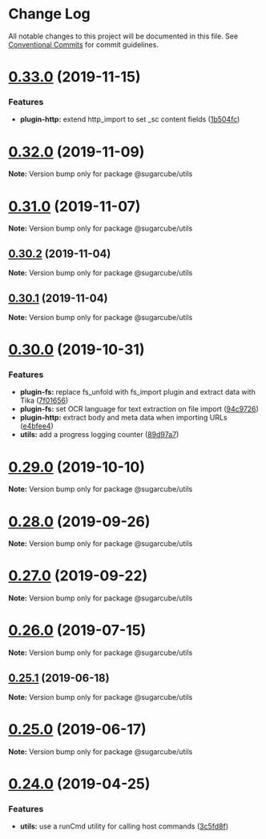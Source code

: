 # Change Log

All notable changes to this project will be documented in this file.
See [Conventional Commits](https://conventionalcommits.org) for commit guidelines.

# [0.33.0](https://github.com/critocrito/sugarcube/tree/master/packages/utils/compare/v0.32.1...v0.33.0) (2019-11-15)


### Features

* **plugin-http:** extend http_import to set _sc content fields ([1b504fc](https://github.com/critocrito/sugarcube/tree/master/packages/utils/commit/1b504fc))





# [0.32.0](https://github.com/critocrito/sugarcube/tree/master/packages/utils/compare/v0.31.2...v0.32.0) (2019-11-09)

**Note:** Version bump only for package @sugarcube/utils





# [0.31.0](https://github.com/critocrito/sugarcube/tree/master/packages/utils/compare/v0.30.2...v0.31.0) (2019-11-07)

**Note:** Version bump only for package @sugarcube/utils





## [0.30.2](https://github.com/critocrito/sugarcube/tree/master/packages/utils/compare/v0.30.1...v0.30.2) (2019-11-04)

**Note:** Version bump only for package @sugarcube/utils





## [0.30.1](https://github.com/critocrito/sugarcube/tree/master/packages/utils/compare/v0.30.0...v0.30.1) (2019-11-04)

**Note:** Version bump only for package @sugarcube/utils





# [0.30.0](https://github.com/critocrito/sugarcube/tree/master/packages/utils/compare/v0.29.0...v0.30.0) (2019-10-31)


### Features

* **plugin-fs:** replace fs_unfold with fs_import plugin and extract data with Tika ([7f01656](https://github.com/critocrito/sugarcube/tree/master/packages/utils/commit/7f01656))
* **plugin-fs:** set OCR language for text extraction on file import ([94c9726](https://github.com/critocrito/sugarcube/tree/master/packages/utils/commit/94c9726))
* **plugin-http:** extract body and meta data when importing URLs ([e4bfee4](https://github.com/critocrito/sugarcube/tree/master/packages/utils/commit/e4bfee4))
* **utils:** add a progress logging counter ([89d97a7](https://github.com/critocrito/sugarcube/tree/master/packages/utils/commit/89d97a7))





# [0.29.0](https://github.com/critocrito/sugarcube/tree/master/packages/utils/compare/v0.28.1...v0.29.0) (2019-10-10)

**Note:** Version bump only for package @sugarcube/utils





# [0.28.0](https://github.com/critocrito/sugarcube/tree/master/packages/utils/compare/v0.27.2...v0.28.0) (2019-09-26)

**Note:** Version bump only for package @sugarcube/utils





# [0.27.0](https://github.com/critocrito/sugarcube/tree/master/packages/utils/compare/v0.26.1...v0.27.0) (2019-09-22)

**Note:** Version bump only for package @sugarcube/utils





# [0.26.0](https://github.com/critocrito/sugarcube/tree/master/packages/utils/compare/v0.25.1...v0.26.0) (2019-07-15)

**Note:** Version bump only for package @sugarcube/utils





## [0.25.1](https://github.com/critocrito/sugarcube/tree/master/packages/utils/compare/v0.25.0...v0.25.1) (2019-06-18)

**Note:** Version bump only for package @sugarcube/utils





# [0.25.0](https://github.com/critocrito/sugarcube/tree/master/packages/utils/compare/v0.24.0...v0.25.0) (2019-06-17)

**Note:** Version bump only for package @sugarcube/utils





# [0.24.0](https://github.com/critocrito/sugarcube/tree/master/packages/utils/compare/v0.23.0...v0.24.0) (2019-04-25)


### Features

* **utils:** use a runCmd utility for calling host commands ([3c5fd8f](https://github.com/critocrito/sugarcube/tree/master/packages/utils/commit/3c5fd8f))
